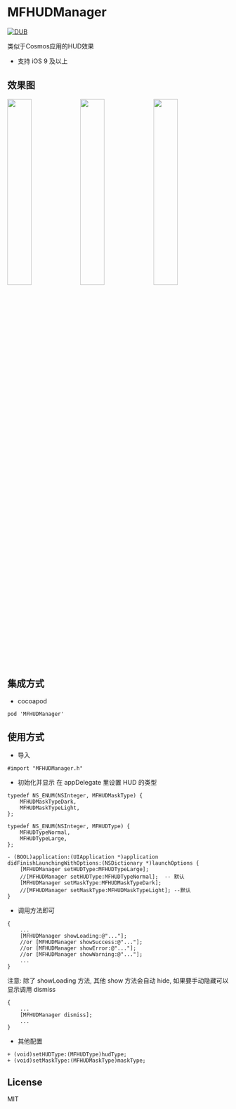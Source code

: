 # MFHUDManager

[![DUB](https://img.shields.io/dub/l/vibe-d.svg)]()

类似于Cosmos应用的HUD效果

- 支持 iOS 9 及以上

## 效果图

<img src="https://github.com/GodzzZZZ/MFHUDManager/blob/master/ScreenShot/B0DF7413B12CE05761A9B39014570CF4.gif" width="33%"/><img src="https://github.com/GodzzZZZ/MFHUDManager/blob/master/ScreenShot/856313FDC0D2B795216E6A0FE65A0DDA.gif" width="33%"/><img src="https://github.com/GodzzZZZ/MFHUDManager/blob/master/ScreenShot/3837853DF02EC7EC7EC5021B9B6685F2.gif" width="33%"/>

## 集成方式
- cocoapod

```
pod 'MFHUDManager'
```

## 使用方式
- 导入

```
#import "MFHUDManager.h"
```

- 初始化并显示
在 appDelegate 里设置 HUD 的类型

```objc
typedef NS_ENUM(NSInteger, MFHUDMaskType) {
    MFHUDMaskTypeDark,
    MFHUDMaskTypeLight,
};

typedef NS_ENUM(NSInteger, MFHUDType) {
    MFHUDTypeNormal,
    MFHUDTypeLarge,
};

- (BOOL)application:(UIApplication *)application didFinishLaunchingWithOptions:(NSDictionary *)launchOptions {
    [MFHUDManager setHUDType:MFHUDTypeLarge];
    //[MFHUDManager setHUDType:MFHUDTypeNormal];  -- 默认
    [MFHUDManager setMaskType:MFHUDMaskTypeDark];
    //[MFHUDManager setMaskType:MFHUDMaskTypeLight]; --默认
}
```

- 调用方法即可

```objc
{
    ...
    [MFHUDManager showLoading:@"..."];
    //or [MFHUDManager showSuccess:@"..."];
    //or [MFHUDManager showError:@"..."];
    //or [MFHUDManager showWarning:@"..."];
    ...
}
```
注意: 除了 showLoading 方法, 其他 show 方法会自动 hide, 如果要手动隐藏可以显示调用 dismiss
```objc
{
    ...
    [MFHUDManager dismiss];
    ...
}
```

- 其他配置

```objc
+ (void)setHUDType:(MFHUDType)hudType;
+ (void)setMaskType:(MFHUDMaskType)maskType;
```

## License
MIT
